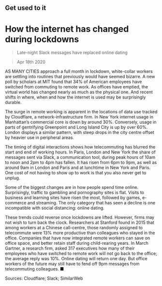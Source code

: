 ## Get used to it

# How the internet has changed during lockdowns

> Late-night Slack messages have replaced online dating

> Apr 18th 2020

AS MANY CITIES approach a full month in lockdown, white-collar workers are settling into routines that previously would have seemed bizarre. A new poll by scholars at MIT found that 34% of American employees have switched from commuting to remote work. As offices have emptied, the virtual world has changed nearly as much as the physical one. And recent shifts in where, when and how the internet is used may be surprisingly durable.

The surge in remote working is apparent in the locations of data use tracked by Cloudflare, a network-infrastructure firm. In New York internet usage in Manhattan’s commercial core is down by around 30%. Conversely, usage in parts of gentrifying Greenpoint and Long Island City is up by over 60%. London displays a similar pattern, with steep drops in the city centre offset by heavier use in peripheral areas.

The timing of digital interactions shows how telecommuting has blurred the start and end of working hours. In Paris, London and New York the share of messages sent via Slack, a communication tool, during peak hours of 10am to noon and 2pm to 4pm has fallen. It has risen from 6pm to 9pm, as well as around 9am in London and Paris and at lunchtime in New York and Paris. One cost of not having to show up to work is that you also never get to unplug.

Some of the biggest changes are in how people spend time online. Surprisingly, traffic to gambling and pornography sites is flat. Visits to business and learning sites have risen the most, followed by games, e-commerce and streaming. The only category that has seen a decline is one incompatible with social distancing: online dating.

These trends could reverse once lockdowns are lifted. However, firms may not wish to turn back the clock. Researchers at Stanford found in 2015 that among workers at a Chinese call-centre, those randomly assigned to telecommute were 13% more productive than colleagues who stayed in the office. Companies that have now integrated remote workers can save on office space, and better retain staff during child-rearing years. In March Gartner, a research firm, asked 317 executives how many of their employees who have switched to remote work will not go back to the office; the average reply was 10%. Online dating will return one day. But office workers of the future may still have to fend off 9pm messages from telecommuting colleagues. ■

Sources: Cloudflare; Slack; SimilarWeb 